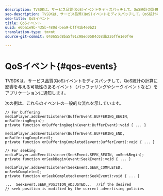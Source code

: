 ```yaml
---
description: TVSDKは、サービス品質(QoS)イベントをディスパッチして、QoS統計の計算に影響を与える可能性のあるイベント（バッファリングやシークイベントなど）をアプリケーションに通知します。
seo-description: TVSDKは、サービス品質(QoS)イベントをディスパッチして、QoS統計の計算に影響を与える可能性のあるイベント（バッファリングやシークイベントなど）をアプリケーションに通知します。
seo-title: QoSイベント
title: QoSイベント
uuid: e6ba1e9b-435b-480d-bea9-bff41b4e0b21
translation-type: tm+mt
source-git-commit: 040655d8ba5f91c98ed0584c08db226ffe1e0f4e

---
```



# QoSイベント{#qos-events}

TVSDKは、サービス品質(QoS)イベントをディスパッチして、QoS統計の計算に影響を与える可能性のあるイベント（バッファリングやシークイベントなど）をアプリケーションに通知します。

次の例は、これらのイベントの一般的な流れを示しています。

```
// For buffering 
mediaPlayer.addEventListener(BufferEvent.BUFFERING_BEGIN, onBufferingBegin); 
private function onBufferingBegin(event:BufferEvent):void { ... } 
 
mediaPlayer.addEventListener(BufferEvent.BUFFERING_END, onBufferingCompleted); 
private function onBufferingCompleted(event:BufferEvent):void { ... } 
 
// For seeking 
mediaPlayer.addEventListener(SeekEvent.SEEK_BEGIN, onSeekBegin); 
private function onSeekBegin(event:SeekEvent):void { ... } 
 
mediaPlayer.addEventListener(SeekEvent.SEEK_COMPLETED, onSeekCompleted); 
private function onSeekCompleted(event:SeekEvent):void { ... } 
 
...  SeekEvent.SEEK_POSITION_ADJUSTED...  //if the desired 
// seek position is modified by the current advertising policies 
```


